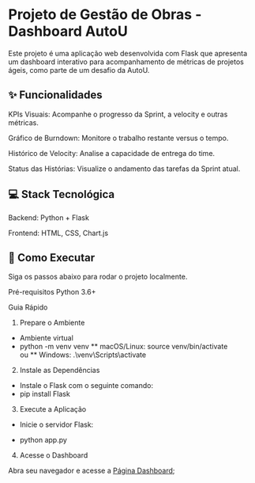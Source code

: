 # Projeto de Gestão de Obras - Dashboard AutoU
Este projeto é uma aplicação web desenvolvida com Flask que apresenta um dashboard interativo para acompanhamento de métricas de projetos ágeis, como parte de um desafio da AutoU.

## ✨ Funcionalidades
KPIs Visuais: Acompanhe o progresso da Sprint, a velocity e outras métricas.

Gráfico de Burndown: Monitore o trabalho restante versus o tempo.

Histórico de Velocity: Analise a capacidade de entrega do time.

Status das Histórias: Visualize o andamento das tarefas da Sprint atual.

## 💻 Stack Tecnológica
Backend: Python + Flask

Frontend: HTML, CSS, Chart.js

## 🚀 Como Executar
Siga os passos abaixo para rodar o projeto localmente.

Pré-requisitos
Python 3.6+

Guia Rápido
1. Prepare o Ambiente
* Ambiente virtual
* python -m venv venv
  ** macOS/Linux: source venv/bin/activate  
  ou
  ** Windows: .\venv\Scripts\activate  

2. Instale as Dependências

  * Instale o Flask com o seguinte comando:
  * pip install Flask

3. Execute a Aplicação

* Inicie o servidor Flask:

* python app.py

4. Acesse o Dashboard

Abra seu navegador e acesse a [Página Dashboard](https://localhost);
